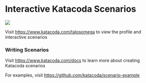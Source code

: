 # Interactive Katacoda Scenarios

[![](http://shields.katacoda.com/katacoda/talosomega/count.svg)](https://www.katacoda.com/talosomega "Get your profile on Katacoda.com")

Visit https://www.katacoda.com/talosomega to view the profile and interactive scenarios

### Writing Scenarios
Visit https://www.katacoda.com/docs to learn more about creating Katacoda scenarios

For examples, visit https://github.com/katacoda/scenario-example
